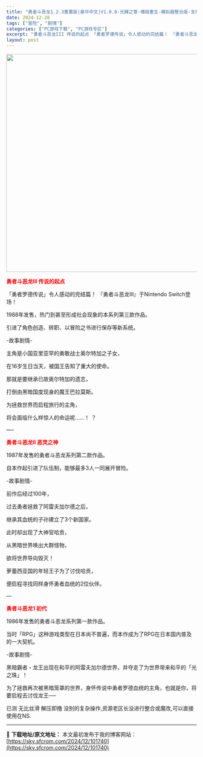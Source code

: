 ```yaml
---
title: "勇者斗恶龙1.2.3重置版|豪华中文|V1.0.0-光輝之誓-傳說重生-模拟器整合版-支持手柄|解压即撸|"
date: 2024-12-28
tags: ["冒险", "剧情"]
categories: ["PC游戏下载", "PC游戏专区"]
excerpt: "勇者斗恶龙III 传说的起点 「勇者罗德传说」令人感动的完结篇！ 『勇者斗恶龙Ⅲ』于Nintendo Switch登场！ 1988年发售，热门到甚至形成社会现象的本系列第三款作品。 引进了角色创造、转职、以冒险之书进行保存等新系统。 -故事剧情- 主角是小国亚里亚罕的勇敢战士奥尔特加之子女， 在16&hellip;"
layout: post
---
```


<img class="aligncenter size-full wp-image-101734" src="https://sky.sfcrom.com/wp-content/uploads/2024/12/2024122814552451.webp" alt="" width="1024" height="576" />

<span style="color: #ff0000;"><strong>勇者斗恶龙III 传说的起点</strong></span>

「勇者罗德传说」令人感动的完结篇！ 『勇者斗恶龙Ⅲ』于Nintendo Switch登场！

1988年发售，热门到甚至形成社会现象的本系列第三款作品。

引进了角色创造、转职、以冒险之书进行保存等新系统。

-故事剧情-

主角是小国亚里亚罕的勇敢战士奥尔特加之子女，

在16岁生日当天，被国王告知了重大的使命。

那就是要继承已故奥尔特加的遗志，

打倒由黑暗国度现身的魔王巴拉莫斯。

为拯救世界而启程旅行的主角，

将会面临什么样惊人的命运呢……！ ？

—-

<span style="color: #ff0000;"><strong>勇者斗恶龙II 恶灵之神</strong></span>

1987年发售的勇者斗恶龙系列第二款作品。

自本作起引进了队伍制，能够最多3人一同展开冒险。

-故事剧情-

前作后经过100年，

过去勇者拯救了阿雷夫加尔德之后，

继承其血统的子孙建立了3个新国家。

此时却出现了大神官哈贡，

从黑暗世界唤出大群怪物，

欲将世界导向毁灭！

萝蕾西亚国的年轻王子为了讨伐哈贡，

便启程寻找同样身怀勇者血统的2位伙伴。

—

<span style="color: #ff0000;"><strong>勇者斗恶龙1 初代</strong></span>

1986年发售的勇者斗恶龙系列第一款作品。

当时「RPG」这种游戏类型在日本尚不普遍，而本作成为了RPG在日本国内普及的一大契机。

-故事剧情-

黑暗霸者・龙王出现在和平的阿雷夫加尔德世界，并夺走了为世界带来和平的「光之珠」！

为了拯救再次被黑暗笼罩的世界，身怀传说中勇者罗德血统的主角，也就是你，将要启程去讨伐龙王──

已测 无比丝滑 解压即撸 没别的复杂操作,资源老区长没进行整合或魔改,可以直接使用在NS.

---
📖 **下载地址/原文地址：** 本文最初发布于我的博客网站：[https://sky.sfcrom.com/2024/12/101740](https://sky.sfcrom.com/2024/12/101740)
